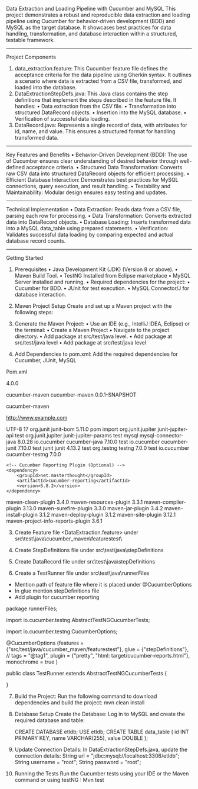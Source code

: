 Data Extraction and Loading Pipeline with Cucumber and MySQL
This project demonstrates a robust and reproducible data extraction and loading pipeline using Cucumber for behavior-driven development (BDD) and MySQL as the target database. It showcases best practices for data handling, transformation, and database interaction within a structured, testable framework.
________________________________________
Project Components
1.	data_extraction.feature: This Cucumber feature file defines the acceptance criteria for the data pipeline using Gherkin syntax. It outlines a scenario where data is extracted from a CSV file, transformed, and loaded into the database.
2.	DataExtractionStepDefs.java: This Java class contains the step definitions that implement the steps described in the feature file. It handles:
•	Data extraction from the CSV file.
•	Transformation into structured DataRecord objects.
•	Insertion into the MySQL database.
•	Verification of successful data loading.
3.	DataRecord.java: Represents a single record of data, with attributes for id, name, and value. This ensures a structured format for handling transformed data.
________________________________________
Key Features and Benefits
•	Behavior-Driven Development (BDD): The use of Cucumber ensures clear understanding of desired behavior through well-defined acceptance criteria.
•	Structured Data Transformation: Converts raw CSV data into structured DataRecord objects for efficient processing.
•	Efficient Database Interaction: Demonstrates best practices for MySQL connections, query execution, and result handling.
•	Testability and Maintainability: Modular design ensures easy testing and updates.
________________________________________
Technical Implementation
•	Data Extraction: Reads data from a CSV file, parsing each row for processing.
•	Data Transformation: Converts extracted data into DataRecord objects.
•	Database Loading: Inserts transformed data into a MySQL data_table using prepared statements.
•	Verification: Validates successful data loading by comparing expected and actual database record counts.
________________________________________
Getting Started
1. Prerequisites
•	Java Development Kit (JDK) (Version 8 or above).
•	Maven Build Tool.
•	TestNG Installed from Eclipse marketplace
•	MySQL Server installed and running.
•	Required dependencies for the project:
•	Cucumber for BDD.
•	JUnit for test execution.
•	MySQL Connector/J for database interaction.
2. Maven Project Setup
Create and set up a Maven project with the following steps:
1.	Generate the Maven Project:
•	Use an IDE (e.g., IntelliJ IDEA, Eclipse) or the terminal:
•	Create a Maven Project <cucumber-maven>
•	Navigate to the project directory.
•	Add package <featuretest>  at  src/test/java level.
•	Add package <runnerFiles> at  src/test/java level
•	Add package <stepDefinitions> at src/test/java level

2.	Add Dependencies to pom.xml: Add the required dependencies for Cucumber, JUnit, MySQL

Pom.xml

<?xml version="1.0" encoding="UTF-8"?>
<project xmlns="http://maven.apache.org/POM/4.0.0" xmlns:xsi="http://www.w3.org/2001/XMLSchema-instance"
  xsi:schemaLocation="http://maven.apache.org/POM/4.0.0 http://maven.apache.org/xsd/maven-4.0.0.xsd">
  <modelVersion>4.0.0</modelVersion>

  <groupId>cucumber-maven</groupId>
  <artifactId>cucumber-maven</artifactId>
  <version>0.0.1-SNAPSHOT</version>

  <name>cucumber-maven</name>
  <!-- FIXME change it to the project's website -->
  <url>http://www.example.com</url>

  <properties>
    <project.build.sourceEncoding>UTF-8</project.build.sourceEncoding>
    <maven.compiler.release>17</maven.compiler.release>
  </properties>

  <dependencyManagement>
    <dependencies>
      <dependency>
        <groupId>org.junit</groupId>
        <artifactId>junit-bom</artifactId>
        <version>5.11.0</version>
        <type>pom</type>
        <scope>import</scope>
      </dependency>
    </dependencies>
  </dependencyManagement>

  <dependencies>
    <dependency>
      <groupId>org.junit.jupiter</groupId>
      <artifactId>junit-jupiter-api</artifactId>
      <scope>test</scope>
    </dependency>
    <!-- Optionally: parameterized tests support -->
    <dependency>
      <groupId>org.junit.jupiter</groupId>
      <artifactId>junit-jupiter-params</artifactId>
      <scope>test</scope>
    </dependency>
     <dependency>
        <groupId>mysql</groupId>
        <artifactId>mysql-connector-java</artifactId>
        <version>8.0.28</version> </dependency>
         <dependency>
        <groupId>io.cucumber</groupId>
        <artifactId>cucumber-java</artifactId>
        <version>7.10.0</version>  <scope>test</scope>
    </dependency>
    <dependency>
        <groupId>io.cucumber</groupId>
        <artifactId>cucumber-junit</artifactId>
        <version>7.10.0</version> <scope>test</scope>
    </dependency>
    <dependency>
        <groupId>junit</groupId>
        <artifactId>junit</artifactId>
        <version>4.13.2</version> <scope>test</scope>
    </dependency>
     <!-- TestNG Dependency -->
    <dependency>
        <groupId>org.testng</groupId>
        <artifactId>testng</artifactId>
        <version>7.0.0</version> <!-- Use the latest stable version -->
        <scope>test</scope>
    </dependency>
    <dependency>
    <groupId>io.cucumber</groupId>
    <artifactId>cucumber-testng</artifactId>
    <version>7.0.0</version> <!-- Replace with the latest version -->
</dependency>


    <!-- Cucumber Reporting Plugin (Optional) -->
    <dependency>
        <groupId>net.masterthought</groupId>
        <artifactId>cucumber-reporting</artifactId>
        <version>5.8.2</version>
    </dependency>
  </dependencies>

  <build>
    <pluginManagement><!-- lock down plugins versions to avoid using Maven defaults (may be moved to parent pom) -->
      <plugins>
        <!-- clean lifecycle, see https://maven.apache.org/ref/current/maven-core/lifecycles.html#clean_Lifecycle -->
        <plugin>
          <artifactId>maven-clean-plugin</artifactId>
          <version>3.4.0</version>
        </plugin>
        <!-- default lifecycle, jar packaging: see https://maven.apache.org/ref/current/maven-core/default-bindings.html#Plugin_bindings_for_jar_packaging -->
        <plugin>
          <artifactId>maven-resources-plugin</artifactId>
          <version>3.3.1</version>
        </plugin>
        <plugin>
          <artifactId>maven-compiler-plugin</artifactId>
          <version>3.13.0</version>
        </plugin>
        <plugin>
          <artifactId>maven-surefire-plugin</artifactId>
          <version>3.3.0</version>
        </plugin>
        <plugin>
          <artifactId>maven-jar-plugin</artifactId>
          <version>3.4.2</version>
        </plugin>
        <plugin>
          <artifactId>maven-install-plugin</artifactId>
          <version>3.1.2</version>
        </plugin>
        <plugin>
          <artifactId>maven-deploy-plugin</artifactId>
          <version>3.1.2</version>
        </plugin>
        <!-- site lifecycle, see https://maven.apache.org/ref/current/maven-core/lifecycles.html#site_Lifecycle -->
        <plugin>
          <artifactId>maven-site-plugin</artifactId>
          <version>3.12.1</version>
        </plugin>
        <plugin>
          <artifactId>maven-project-info-reports-plugin</artifactId>
          <version>3.6.1</version>
        </plugin>
      </plugins>
    </pluginManagement>
  </build>
</project>



3.	Create Feature  file <DataExtraction.feature> under src\test\java\cucumber_maven\featurestest\

4.	Create StepDefinitions file <DataExtractionStepDefs> under src\test\java\stepDefinitions


5.	Create DataRecord file <DataRecord> under src\test\java\stepDefinitions

6.	Create a TestRunner file under src\test\java\runnerFiles

-	Mention path of feature file where it is placed under @CucumberOptions
-	In glue mention stepDefinitions file
-	Add plugin for cucumber reporting

package runnerFiles;

import io.cucumber.testng.AbstractTestNGCucumberTests;

import io.cucumber.testng.CucumberOptions;


@CucumberOptions (features = {"src/test/java/cucumber_maven/featurestest"},
        glue = {"stepDefinitions"},
       // tags = "@tag1",
        plugin = {"pretty", "html: target/cucumber-reports.html"},
       monochrome = true
)

public class TestRunner extends AbstractTestNGCucumberTests {
	


}


7.	Build the Project: Run the following command to download dependencies and build the project:
      mvn clean install 
  
8.  Database Setup
     Create the Database: Log in to MySQL and create the required database <etldb> and table:

       CREATE DATABASE etldb; USE etldb; CREATE TABLE data_table ( id INT PRIMARY KEY, name VARCHAR(255), value DOUBLE ); 


9.	Update Connection Details: In DataExtractionStepDefs.java, update the connection details:
      String url = "jdbc:mysql://localhost:3306/etldb"; String username = "root"; String password = "root"; 


10.  Running the Tests
        Run the Cucumber tests using your IDE or the Maven command or using testNG :
                  Mvn test




